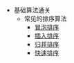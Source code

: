 - 基础算法通关
    - 常见的排序算法
        - [冒泡排序](/basic/sorting/BubbleSort/README.md)
        - [插入排序](/basic/sorting/InsertionSort/README.md)
        - [归并排序](/basic/sorting/MergeSort/README.md)
        - [快速排序](/basic/sorting/QuickSort/README.md)
